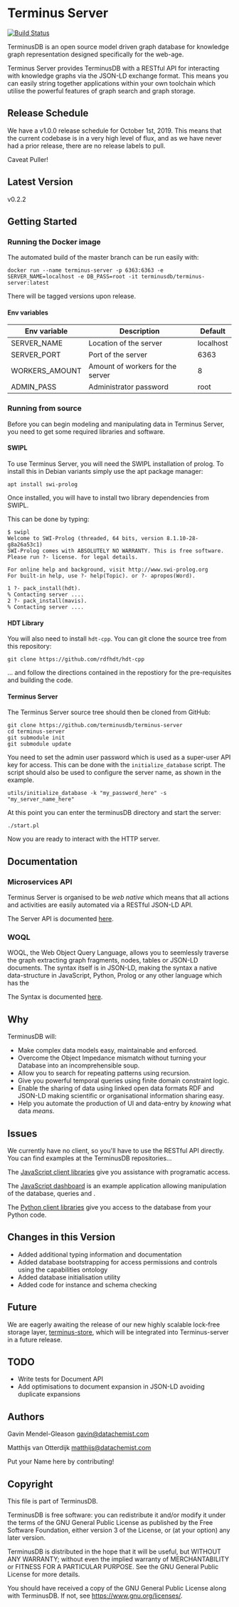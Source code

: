 # Terminus Server

[![Build Status](https://travis-ci.com/terminusdb/terminus-server.svg?branch=master)](https://travis-ci.com/terminusdb/terminus-server)

TerminusDB is an open source model driven graph database for knowledge
graph representation designed specifically for the web-age.

Terminus Server provides TerminusDB with a RESTful API for interacting
with knowledge graphs via the JSON-LD exchange format. This means you
can easily string together applications within your own toolchain
which utilise the powerful features of graph search and graph storage.

## Release Schedule 

We have a v1.0.0 release schedule for October 1st, 2019. This means
that the current codebase is in a very high level of flux, and as we
have never had a prior release, there are no release labels to pull. 

Caveat Puller! 

## Latest Version 

v0.2.2

## Getting Started

### Running the Docker image

The automated build of the master branch can be run easily with:

`docker run --name terminus-server -p 6363:6363 -e SERVER_NAME=localhost -e DB_PASS=root -it terminusdb/terminus-server:latest`

There will be tagged versions upon release.

#### Env variables

| Env variable   | Description                      | Default   |
|----------------|----------------------------------|-----------|
| SERVER_NAME    | Location of the server           | localhost |
| SERVER_PORT    | Port of the server               | 6363      |
| WORKERS_AMOUNT | Amount of workers for the server | 8         |
| ADMIN_PASS     | Administrator password           | root      |

### Running from source

Before you can begin modeling and manipulating data in Terminus Server, you
need to get some required libraries and software.

#### SWIPL 

To use Terminus Server, you will need the SWIPL installation of
prolog. To install this in Debian variants simply use the apt package
manager:

```
apt install swi-prolog
```
Once installed, you will have to install two library dependencies from SWIPL. 

This can be done by typing: 

```
$ swipl
Welcome to SWI-Prolog (threaded, 64 bits, version 8.1.10-28-g8a26a53c1)
SWI-Prolog comes with ABSOLUTELY NO WARRANTY. This is free software.
Please run ?- license. for legal details.

For online help and background, visit http://www.swi-prolog.org
For built-in help, use ?- help(Topic). or ?- apropos(Word).

1 ?- pack_install(hdt).
% Contacting server ....
2 ?- pack_install(mavis). 
% Contacting server ....
```

#### HDT Library 

You will also need to install `hdt-cpp`. You can git clone the source tree from this repository: 

```
git clone https://github.com/rdfhdt/hdt-cpp
```

... and follow the directions contained in the repostiory for the
pre-requisites and building the code.

#### Terminus Server

The Terminus Server source tree should then be cloned from GitHub: 

```
git clone https://github.com/terminusdb/terminus-server
cd terminus-server
git submodule init
git submodule update
```

You need to set the admin user password which is used as a
super-user API key for access. This can be done with the
`initialize_database` script. The script should also be used to
configure the server name, as shown in the example.

```
utils/initialize_database -k "my_password_here" -s "my_server_name_here"
```

At this point you can enter the terminusDB directory and start the server: 

```
./start.pl
```

Now you are ready to interact with the HTTP server. 

## Documentation 

### Microservices API

Terminus Server is organised to be _web native_ which means that all
actions and activities are easily automated via a RESTful JSON-LD API.

The Server API is documented [here](https://github.com/terminusdb/terminus-server/blob/master/API.md).

### WOQL 

WOQL, the Web Object Query Language, allows you to seemlessly traverse the graph extracting graph 
fragments, nodes, tables or JSON-LD documents. The syntax itself is in JSON-LD, making the syntax 
a native data-structure in JavaScript, Python, Prolog or any other language which has the 

The Syntax is documented [here](https://github.com/terminusdb/terminus-server/blob/master/SYNTAX.md).

## Why 

TerminusDB will: 

* Make complex data models easy, maintainable and enforced. 
* Overcome the Object Impedance mismatch without turning your Database into an incomprehensible soup. 
* Allow you to search for repeating patterns using recursion. 
* Give you powerful temporal queries using finite domain constraint logic. 
* Enable the sharing of data using linked open data formats RDF and JSON-LD making scientific or organisational information sharing easy.
* Help you automate the production of UI and data-entry by *knowing* what data *means*.

## Issues 

We currently have no client, so you'll have to use the RESTful API directly. You can find 
examples at the TerminusDB repositories...

The [JavaScript client libraries](https://github.com/terminusdb/terminus-client) give you 
assistance with programatic access.

The [JavaScript dashboard](https://github.com/terminusdb/terminus-dashboard) is an example 
application allowing manipulation of the database, queries and .

The [Python client libraries](https://github.com/terminusdb/terminus-python-sdk) give you 
access to the database from your Python code.

## Changes in this Version 

* Added additional typing information and documentation
* Added database bootstrapping for access permissions and controls using the capabilities ontology
* Added database initialisation utility 
* Added code for instance and schema checking

## Future 

We are eagerly awaiting the release of our new highly scalable lock-free storage layer, 
[terminus-store](https://github.com/terminusdb/terminus-store), which will be integrated 
into Terminus-server in a future release.

## TODO

* Write tests for Document API
* Add optimisations to document expansion in JSON-LD avoiding duplicate expansions

## Authors

Gavin Mendel-Gleason <gavin@datachemist.com>

Matthijs van Otterdijk <matthijs@datachemist.com>

Put your Name here by contributing!

## Copyright

This file is part of TerminusDB.

TerminusDB is free software: you can redistribute it and/or modify
it under the terms of the GNU General Public License as published by
the Free Software Foundation, either version 3 of the License, or
(at your option) any later version.

TerminusDB is distributed in the hope that it will be useful,
but WITHOUT ANY WARRANTY; without even the implied warranty of
MERCHANTABILITY or FITNESS FOR A PARTICULAR PURPOSE.  See the
GNU General Public License for more details.

You should have received a copy of the GNU General Public License
along with TerminusDB.  If not, see <https://www.gnu.org/licenses/>.
